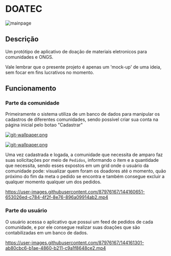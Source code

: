 # DOATEC

![mainpage](https://user-images.githubusercontent.com/87976167/144160523-609da175-4378-4ecf-952f-915200f64a03.png)

## Descrição
Um protótipo de aplicativo de doação de materiais eletronicos para comunidades e ONGS. 

Vale lembrar que o presente projeto é apenas um 'mock-up' de uma ideia, sem focar em fins lucrativos no momento.

## Funcionamento

### Parte da comunidade
Primeiramente o sistema utiliza de um banco de dados para manipular os cadastros de diferentes comunidades, sendo possível criar sua conta na página inicial pelo botao "Cadastrar"

[![git-wallpaper.png](https://i.imgur.com/lXgsmfR.png)](https://i.imgur.com/lXgsmfR.png)

[![git-wallpaper.png](https://i.imgur.com/gf7VrLw.png)](https://i.imgur.com/gf7VrLw.png)

Uma vez cadastrada e logada, a comunidade que necessita de amparo faz suas solicitações por meio de `Pedidos`, informando o item e a quantidade que necessita, sendo esses expostos em um grid onde o usuário da comunidade pode: visualizar quem foram os doadores até o momento, quão próximo do fim da meta o pedido se encontra e também consegue excluir a qualquer momento qualquer um dos pedidos.

https://user-images.githubusercontent.com/87976167/144160651-653026ed-c784-4f2f-8e76-896a09914ab2.mp4

### Parte do usuário
O usuário acessa o aplicativo que possui um feed de pedidos de cada comunidade, e por ele consegue realizar suas doações que são contabilizadas em um banco de dados.

https://user-images.githubusercontent.com/87976167/144161301-ab80cbc6-b1ae-4860-b211-c9a1f8648ce2.mp4
